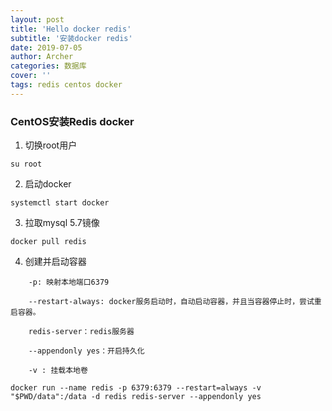 ```yaml
---
layout: post
title: 'Hello docker redis'
subtitle: '安装docker redis'
date: 2019-07-05
author: Archer
categories: 数据库
cover: ''
tags: redis centos docker
---
```


### CentOS安装Redis docker


1. 切换root用户

```text
su root 
```

2. 启动docker

```text
systemctl start docker
```

3. 拉取mysql 5.7镜像

```text
docker pull redis
```

4. 创建并启动容器

```text
    -p: 映射本地端口6379

    --restart-always: docker服务启动时，自动启动容器，并且当容器停止时，尝试重启容器。

    redis-server：redis服务器

    --appendonly yes：开启持久化

    -v : 挂载本地卷
```

```text
docker run --name redis -p 6379:6379 --restart=always -v "$PWD/data":/data -d redis redis-server --appendonly yes
```

